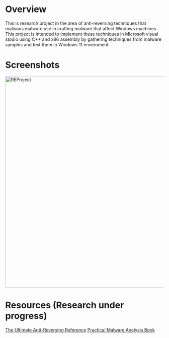 # Overview
This is research project in the area of anti-reversing techniques that malisous malware use in crafting malware that affect Windows machines. This project is intended to implement these techniques in Microsoft visual stodio using C++ and x86 assembly by gathering techniques from malware samples and test them in Windows 11 enveroment.
# Screenshots
<img width="671" alt="REProject" src="https://user-images.githubusercontent.com/45428427/169722382-a4e0e002-9b92-46be-9390-f38d55a3aac6.png">

# Resources (Research under progress)

[The Ultimate Anti-Reversing Reference](https://anti-reversing.com/Downloads/Anti-Reversing/The_Ultimate_Anti-Reversing_Reference.pdf)
[Practical Malware Analysis Book](https://nostarch.com/malware)
